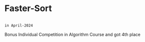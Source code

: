 # Faster-Sort
                                                                                                            in April-2024
Bonus Individual Competition in Algorithm Course and got 4th place 
